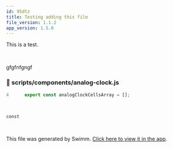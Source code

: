 ```yaml
---
id: 95dtz
title: Testing adding this file
file_version: 1.1.2
app_version: 1.5.0
---
```


This is a test.

<br/>

gfgfnfgngf
<!-- NOTE-swimm-snippet: the lines below link your snippet to Swimm -->
### 📄 scripts/components/analog-clock.js
```javascript
4      export const analogClockCellsArray = [];
```

<br/>

`const`<swm-token data-swm-token=":scripts/components/analog-clock.js:40:0:0:`const drawClock = (params) =&gt; {`"/>

<br/>

This file was generated by Swimm. [Click here to view it in the app](/repos/Z2l0aHViJTNBJTNBc21hcnQtbWlycm9yJTNBJTNBSWRpdFllZ2VyU3dpbW0=/docs/95dtz).
